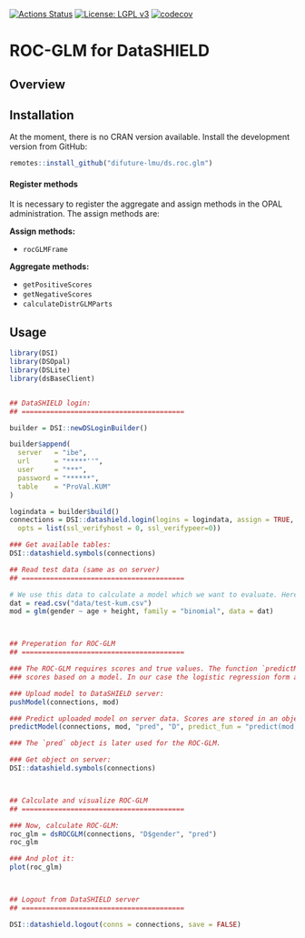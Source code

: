 
<!-- README.md is generated from README.Rmd. Please edit that file -->

[![Actions
Status](https://github.com/difuture-lmu/ds.roc.glm/workflows/R-CMD-check/badge.svg)](https://github.com/difuture-lmu/ds.roc.glm/actions)
[![License: LGPL
v3](https://img.shields.io/badge/License-LGPL%20v3-blue.svg)](https://www.gnu.org/licenses/lgpl-3.0)
[![codecov](https://codecov.io/gh/difuture-lmu/ds.roc.glm/branch/master/graph/badge.svg?token=E8AZRM6XJX)](https://codecov.io/gh/difuture-lmu/ds.roc.glm)

# ROC-GLM for DataSHIELD

## Overview

## Installation

At the moment, there is no CRAN version available. Install the
development version from GitHub:

``` r
remotes::install_github("difuture-lmu/ds.roc.glm")
```

#### Register methods

It is necessary to register the aggregate and assign methods in the OPAL
administration. The assign methods are:

**Assign methods:**

  - `rocGLMFrame`

**Aggregate methods:**

  - `getPositiveScores`
  - `getNegativeScores`
  - `calculateDistrGLMParts`

## Usage

``` r
library(DSI)
library(DSOpal)
library(DSLite)
library(dsBaseClient)


## DataSHIELD login:
## ========================================

builder = DSI::newDSLoginBuilder()

builder$append(
  server   = "ibe",
  url      = "*****''",
  user     = "***",
  password = "******",
  table    = "ProVal.KUM"
)

logindata = builder$build()
connections = DSI::datashield.login(logins = logindata, assign = TRUE, symbol = "D",
  opts = list(ssl_verifyhost = 0, ssl_verifypeer=0))

### Get available tables:
DSI::datashield.symbols(connections)

## Read test data (same as on server)
## ========================================

# We use this data to calculate a model which we want to evaluate. Here a simple logistic regression:
dat = read.csv("data/test-kum.csv")
mod = glm(gender ~ age + height, family = "binomial", data = dat)



## Preperation for ROC-GLM
## ========================================

### The ROC-GLM requires scores and true values. The function `predictModel` calculates the
### scores based on a model. In our case the logistic regression form above.

### Upload model to DataSHIELD server:
pushModel(connections, mod)

### Predict uploaded model on server data. Scores are stored in an object called `pred`:
predictModel(connections, mod, "pred", "D", predict_fun = "predict(mod, newdata = D, type = 'response')")

### The `pred` object is later used for the ROC-GLM.

### Get object on server:
DSI::datashield.symbols(connections)



## Calculate and visualize ROC-GLM
## ========================================

### Now, calculate ROC-GLM:
roc_glm = dsROCGLM(connections, "D$gender", "pred")
roc_glm

### And plot it:
plot(roc_glm)



## Logout from DataSHIELD server
## ========================================

DSI::datashield.logout(conns = connections, save = FALSE)
```
